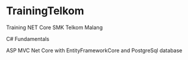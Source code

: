 # TrainingTelkom
Training NET Core SMK Telkom Malang

C# Fundamentals

ASP MVC Net Core with EntityFrameworkCore and PostgreSql database
